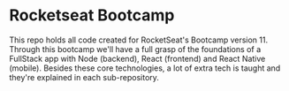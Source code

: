 # Rocketseat Bootcamp

This repo holds all code created for RocketSeat's Bootcamp version 11. Through this bootcamp we'll have a full grasp of the foundations of a FullStack app with Node (backend), React (frontend) and React Native (mobile). Besides these core technologies, a lot of extra tech is taught and they're explained in each sub-repository.
